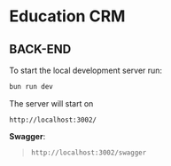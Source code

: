 # Education CRM

## BACK-END

To start the local development server run:
```bash
bun run dev
```

The server will start on 
```
http://localhost:3002/
```

**Swagger**:
>```http://localhost:3002/swagger```